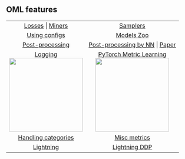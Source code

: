 ## OML features

<table style="width: 100%; border-collapse: collapse; border-spacing: 0; margin: 0; padding: 0;">
  <tr>
    <td style="text-align: center;">
    <a href="https://open-metric-learning.readthedocs.io/en/latest/contents/losses.html"> Losses</a> |
    <a href="https://open-metric-learning.readthedocs.io/en/latest/contents/miners.html"> Miners</a>
    </td>
    <td style="text-align: center;">
    <a href="https://open-metric-learning.readthedocs.io/en/latest/contents/samplers.html"> Samplers</a>
    </td>
  </tr>
  <tr>
    <td style="text-align: center;"><a href="https://github.com/OML-Team/open-metric-learning/tree/main/pipelines/">Using configs</a></td>
    <td style="text-align: center;"><a href="https://github.com/OML-Team/open-metric-learning/tree/docs?tab=readme-ov-file#zoo">Models Zoo</a></td>
  </tr>
  <tr>
    <td style="text-align: center;"><a href="https://open-metric-learning.readthedocs.io/en/latest/postprocessing/postprocessing/postprocessing_home.html#algorithmic-postprocessing">Post-processing</a></td>
    <td style="text-align: center;">
    <a href="https://open-metric-learning.readthedocs.io/en/latest/postprocessing/python_examples.html">Post-processing by NN</a> |
    <a href="https://github.com/OML-Team/open-metric-learning/tree/main/pipelines/postprocessing/pairwise_postprocessing">Paper</a>
    </td>
  </tr>
  <tr>
    <td style="text-align: center;">
        <a href="https://open-metric-learning.readthedocs.io/en/latest/oml/logging.html#">Logging</a><br>
        <img src="https://i.ibb.co/grHDh4C/logging.png" height="200">
    </td>
    <td style="text-align: center;">
        <a href="https://open-metric-learning.readthedocs.io/en/latest/feature_extraction/python_examples.html#usage-with-pytorch-metric-learning">PyTorch Metric Learning</a><br>
        <img src="https://i.ibb.co/3dVkkHV/PML.png" height="200">
    </td>
  </tr>
  <tr>
    <td style="text-align: center;"><a href="https://open-metric-learning.readthedocs.io/en/latest/feature_extraction/python_examples.html#handling-categories">Handling categories</a></td>
    <td style="text-align: center;"><a href="https://open-metric-learning.readthedocs.io/en/latest/contents/metrics.html">Misc metrics</a></td>
  </tr>
  <tr>
    <td style="text-align: center;"><a href="https://open-metric-learning.readthedocs.io/en/latest/feature_extraction/python_examples.html#usage-with-pytorch-lightning">Lightning</a></td>
    <td style="text-align: center;"><a href="https://open-metric-learning.readthedocs.io/en/latest/feature_extraction/python_examples.html#usage-with-pytorch-lightning">Lightning DDP</a></td>
  </tr>
</table>

